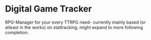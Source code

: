 # Digital Game Tracker
RPG-Manager for your every TTRPG need- currently mainly based (or atleast in the works) on stattracking, might expand to more following completion.
